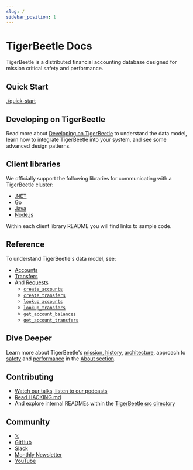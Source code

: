 ```yaml
---
slug: /
sidebar_position: 1
---
```


# TigerBeetle Docs

TigerBeetle is a distributed financial accounting database designed for mission critical safety and
performance.

## Quick Start

[./quick-start](./quick-start.md)

## Developing on TigerBeetle

Read more about [Developing on TigerBeetle](./develop/README.md) to understand the data model, learn
how to integrate TigerBeetle into your system, and see some advanced design patterns.

## Client libraries

We officially support the following libraries for communicating with a TigerBeetle cluster:

- [.NET](/src/clients/dotnet/README.md)
- [Go](/src/clients/go/README.md)
- [Java](/src/clients/java/README.md)
- [Node.js](/src/clients/node/README.md)

Within each client library README you will find links to sample code.

## Reference

To understand TigerBeetle's data model, see:

- [Accounts](./api-reference/accounts.md)
- [Transfers](./api-reference/transfers.md)
- And [Requests](./api-reference/requests/README.md)
  - [`create_accounts`](./api-reference/operations/create_accounts.md)
  - [`create_transfers`](./api-reference/operations/create_transfers.md)
  - [`lookup_accounts`](./api-reference/operations/lookup_accounts.md)
  - [`lookup_transfers`](./api-reference/operations/lookup_transfers.md)
  - [`get_account_balances`](./api-reference/operations/get_account_balances.md)
  - [`get_account_transfers`](./api-reference/operations/get_account_transfers.md)

## Dive Deeper

Learn more about TigerBeetle's [mission, history](./about/README.md),
[architecture](./about/architecture.md), approach to [safety](./about/safety.md) and
[performance](./about/performance.md) in the [About section](./about/README.md).

## Contributing

- [Watch our talks, listen to our podcasts](https://github.com/tigerbeetle/tigerbeetle/blob/main/docs/TALKS.md)
- [Read HACKING.md](https://github.com/tigerbeetle/tigerbeetle/blob/main/docs/HACKING.md)
- And explore internal READMEs within the
  [TigerBeetle src directory](https://github.com/tigerbeetle/tigerbeetle/tree/main/src)

## Community

- [𝕏](https://twitter.com/tigerbeetledb)
- [GitHub](https://github.com/tigerbeetle/tigerbeetle)
- [Slack](https://slack.tigerbeetle.com/invite)
- [Monthly Newsletter](https://mailchi.mp/8e9fa0f36056/subscribe-to-tigerbeetle)
- [YouTube](https://www.youtube.com/@tigerbeetledb)
